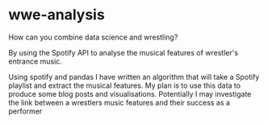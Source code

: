 # wwe-analysis

How can you combine data science and wrestling? 

By using the Spotify API to analyse the musical features of wrestler's entrance music. 

Using spotify and pandas I have written an algorithm that will take a Spotify playlist and extract the musical features. My plan is to use this data to produce some blog posts and visualisations. Potentially I may investigate the link between a wrestlers music features and their success as a performer

